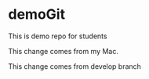 # demoGit
This is demo repo for students

This change comes from my Mac.

This change comes from develop branch
